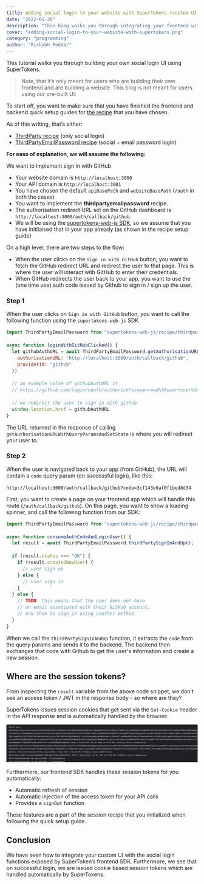 ```yaml
---
title: Adding social login to your website with SuperTokens (custom UI only)
date: "2022-01-26"
description: "This blog walks you through integrating your frontend with social login APIs provided by SuperTokens."
cover: "adding-social-login-to-your-website-with-supertokens.png"
category: "programming"
author: "Rishabh Poddar"
---
```


This tutorial walks you through building your own social login UI using SuperTokens.

> Note, that it’s only meant for users who are building their own frontend and are building a website. This blog is not meant for users using our pre-built UI.

To start off, you want to make sure that you have finished the frontend and backend quick setup guides for [the recipe](https://supertokens.com/docs/community/recipes) that you have chosen.

As of this writing, that’s either:
- [ThirdParty recipe](https://supertokens.com/docs/thirdparty/introduction) (only social login)
- [ThirdPartyEmailPassword recipe](https://supertokens.com/docs/thirdpartyemailpassword/introduction) (social + email password login)

**For ease of explanation, we will assume the following:**

We want to implement sign in with GitHub
- Your website domain is `http://localhost:3000`
- Your API domain is `http://localhost:3001`
- You have chosen the default `apiBasePath` and `websiteBasePath` (`/auth` in both the cases)
- You want to implement the **thirdpartyemailpassword** recipe.
- The authorisation redirect URL set on the GitHub dashboard is `http://localhost:3000/auth/callback/github`.
- We will be using the [supertokens-web-js SDK](https://github.com/supertokens/supertokens-web-js), so we assume that you have initilaised that in your app already (as shown in the recipe setup guide)

On a high level, there are two steps to the flow:
- When the user clicks on the `Sign in with GitHub` button, you want to fetch the GitHub redirect URL and redirect the user to that page. This is where the user will interact with GitHub to enter their credentials.
- When GitHub redirects the user back to your app, you want to use the (one time use) auth code issued by Github to sign in / sign up the user.

### Step 1

When the user clicks on `Sign in with GitHub` button, you want to call the following function using the `supertokens-web-js` SDK

```js
import ThirdPartyEmailPassword from "supertokens-web-js/recipe/thirdpartyemailpassword"

async function loginWithGitHubClicked() {
  let githubAuthURL = await ThirdPartyEmailPassword.getAuthorisationURLWithQueryParamsAndSetState({
    authorisationURL: "http://localhost:3000/auth/callback/github",
    providerId: "github"
  })

  // an example value of githubAuthURL is
  // https://github.com/login/oauth/authorize?scope=read%3Auser+user%3Aemail&client_id=21d82062d1f35b68e66c

  // we redirect the user to sign in with github
  window.location.href = githubAuthURL
}
```

The URL returned in the response of calling `getAuthorisationURLWithQueryParamsAndSetState` is where you will redirect your user to.

### Step 2

When the user is navigated back to your app (from GitHub), the URL will contain a `code` query param (on successful login), like this:

`http://localhost:3000/auth/callback/github?code=3cf143e0af0f1bed8d34`

First, you want to create a page on your frontend app which will handle this route (`/auth/callback/github`). On this page, you want to show a loading spinner, and call the following function from our SDK:

```js
import ThirdPartyEmailPassword from "supertokens-web-js/recipe/thirdpartyemailpassword"

async function consumeAuthCodeAndLoginUser() {
  let result = await ThirdPartyEmailPassword.thirdPartySignInAndUp();

  if (result.status === "OK") {
    if (result.createdNewUser) {
      // user sign up
    } else {
      // user sign in
    }
  } else {
    // TODO: this means that the user does not have
    // an email associated with their GitHub account.
    // Ask them to sign in using another method.
  }
}
```

When we call the `thirdPartySignInAndUp` function, it extracts the `code` from the query params and sends it to the backend. The backend then exchanges that code with Github to get the user's information and create a new session.

## Where are the session tokens?

From inspecting the `result` variable from the above code snippet, we don’t see an access token / JWT in the response body - so where are they?

SuperTokens issues session cookies that get sent via the `Set-Cookie` header in the API response and is automatically handled by the browser.

![Set-Cookie Header](./set-cookie-header.png)

Furthermore, our frontend SDK handles these session tokens for you automatically:

- Automatic refresh of session
- Automatic injection of the access token for your API calls
- Provides a `signOut` function

These features are a part of the session recipe that you initialized when following the quick setup guide.

## Conclusion

We have seen how to integrate your custom UI with the social login functions exposed by SuperToken’s frontend SDK. Furthermore, we see that on successful login, we are issued cookie based session tokens which are handled automatically by SuperTokens.
